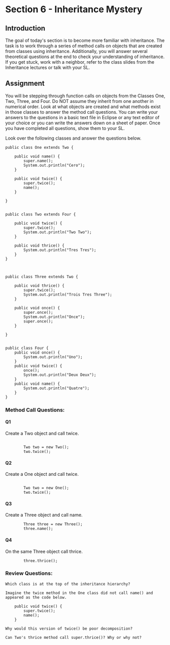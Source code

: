 # Section 6 - Inheritance Mystery 

## Introduction 
The goal of today's section is to become more familiar with inheritance. 
The task is to work through a series of method calls on objects that are 
created from classes using inheritance. Additionally, you will answer 
several theoretical questions at the end to check your understanding of 
inheritance. If you get stuck, work with a neighbor, refer to the class 
slides from the Inheritance lectures or talk with your SL. 

## Assignment
You will be stepping through function calls on objects from the Classes 
One, Two, Three, and Four. Do NOT assume they inherit from one another in 
numerical order. Look at what objects are created and what methods exist 
in those classes to answer the method call questions. You can write your 
answers to the questions in a basic text file in Eclipse or any text editor 
of your choice or you can write the answers down on a sheet of paper. Once
you have completed all questions, show them to your SL.  

Look over the following classes and answer the questions below. 

```
public class One extends Two {
	
	public void name() {
		super.name();
		System.out.println("Cero");
	}
	
	public void twice() {
		super.twice();
		name(); 
	}

}

```
```

public class Two extends Four {
	
	public void twice() {
		super.twice(); 
		System.out.println("Two Two");
	}
	
	public void thrice() {
		System.out.println("Tres Tres");
	}
}

```
```


public class Three extends Two {

	public void thrice() {
		super.twice(); 
		System.out.println("Trois Tres Three");
	}
	
	public void once() {
		super.once();
		System.out.println("Once");
		super.once();
	}

}

```
```

public class Four {
	public void once() {
		System.out.println("Uno");
	}
	public void twice() {
		once(); 
		System.out.println("Deux Deux");
	}
	public void name() {
		System.out.println("Quatre");
	}
}

```
### Method Call Questions: 

#### Q1 
Create a Two object and call twice. 

```

		Two two = new Two(); 
		two.twice(); 

```

#### Q2
Create a One object and call twice. 

```

		Two two = new One(); 
		two.twice(); 

```

#### Q3 
Create a Three object and call name. 

```
		Three three = new Three(); 
		three.name();
```

#### Q4 
On the same Three object call thrice. 

```
		three.thrice();
```


### Review Questions:

```
Which class is at the top of the inheritance hierarchy? 

Imagine the twice method in the One class did not call name() and appeared as the code below. 

	public void twice() {
		super.twice();
		name(); 
	}

Why would this version of twice() be poor decomposition? 

Can Two's thrice method call super.thrice()? Why or why not? 
```

	


	


